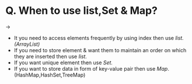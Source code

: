 # Q. When to use list,Set & Map?
->
  - It you need to access elements frequently by using index then use *list.(ArrayList)*
  - If you need to store element & want them to maintain an order on which they are inserted then use *list.*
  - If you want unique element then use *Set.*
  - If you want to store data in form of key-value pair then use *Map*.(HashMap,HashSet,TreeMap)
